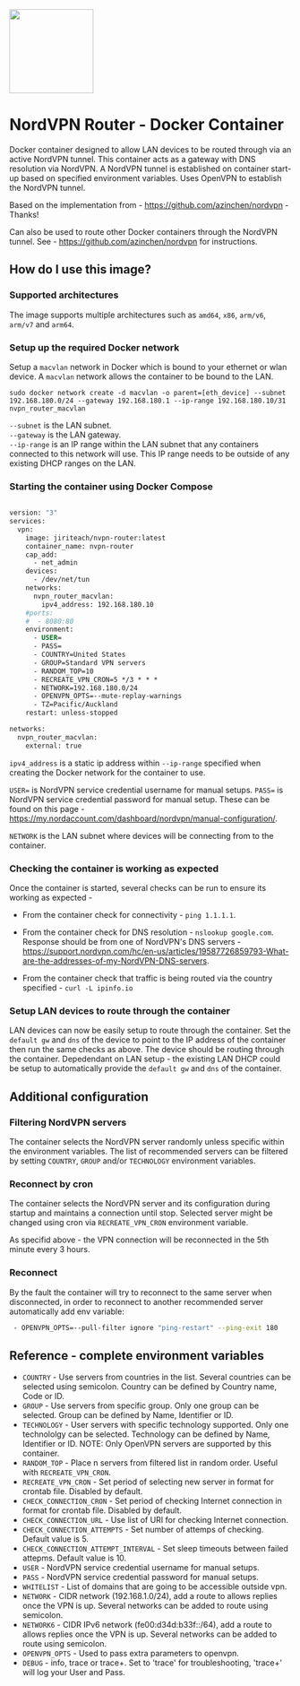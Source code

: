 <img src="https://i.insider.com/64ca588995fe1f0019debe3a" width="150">

# NordVPN Router - Docker Container

Docker container designed to allow LAN devices to be routed through via an active NordVPN tunnel. This container acts as a gateway with DNS resolution via NordVPN. 
A NordVPN tunnel is established on container start-up based on specified environment variables. Uses OpenVPN to establish the NordVPN tunnel.

Based on the implementation from - https://github.com/azinchen/nordvpn⁠ - Thanks!

Can also be used to route other Docker containers through the NordVPN tunnel. See - https://github.com/azinchen/nordvpn for instructions.

<!-- ## What is OpenVPN?

OpenVPN is an open-source software application that implements virtual private network (VPN) techniques for creating secure point-to-point or site-to-site connections in routed or bridged configurations and remote access facilities. It uses a custom security protocol that utilizes SSL/TLS for key exchange. It is capable of traversing network address translators (NATs) and firewalls. -->

## How do I use this image?

### Supported architectures

The image supports multiple architectures such as `amd64`, `x86`, `arm/v6`, `arm/v7` and `arm64`.

### Setup up the required Docker network

Setup a `macvlan` network in Docker which is bound to your ethernet or wlan device. A `macvlan` network allows the container to be bound to the LAN. 

```
sudo docker network create -d macvlan -o parent=[eth_device] --subnet 192.168.180.0/24 --gateway 192.168.180.1 --ip-range 192.168.180.10/31 nvpn_router_macvlan
```

`--subnet` is the LAN subnet.  
`--gateway` is the LAN gateway.  
`--ip-range` is an IP range within the LAN subnet that any containers connected to this network will use. This IP range needs to be outside of any existing DHCP ranges on the LAN.

### Starting the container using Docker Compose

```Dockerfile

version: "3"
services:
  vpn:
    image: jiriteach/nvpn-router:latest
    container_name: nvpn-router
    cap_add:
      - net_admin
    devices:
      - /dev/net/tun
    networks:
      nvpn_router_macvlan:
        ipv4_address: 192.168.180.10 
    #ports:
    #  - 8080:80
    environment:
      - USER=
      - PASS=
      - COUNTRY=United States
      - GROUP=Standard VPN servers
      - RANDOM_TOP=10
      - RECREATE_VPN_CRON=5 */3 * * *
      - NETWORK=192.168.180.0/24
      - OPENVPN_OPTS=--mute-replay-warnings
      - TZ=Pacific/Auckland      
    restart: unless-stopped

networks:
  nvpn_router_macvlan:
    external: true

```
`ipv4_address` is a static ip address within `--ip-range` specified when creating the Docker network for the container to use.

`USER=` is NordVPN service credential username for manual setups.
`PASS=` is NordVPN service credential password for manual setup.
These can be found on this page - https://my.nordaccount.com/dashboard/nordvpn/manual-configuration/.

`NETWORK` is the LAN subnet where devices will be connecting from to the container.

### Checking the container is working as expected

Once the container is started, several checks can be run to ensure its working as expected -

* From the container check for connectivity - `ping 1.1.1.1`.

* From the container check for DNS resolution - `nslookup google.com`. Response should be from one of NordVPN's DNS servers - https://support.nordvpn.com/hc/en-us/articles/19587726859793-What-are-the-addresses-of-my-NordVPN-DNS-servers.

* From the container check that traffic is being routed via the country specified - `curl -L ipinfo.io`

### Setup LAN devices to route through the container

LAN devices can now be easily setup to route through the container. Set the `default gw` and `dns` of the device to point to the IP address of the container then run the same checks as above. The device should be routing through the container. Depedendant on LAN setup - the existing LAN DHCP could be setup to automatically provide the `default gw` and `dns` of the container.

## Additional configuration
  
### Filtering NordVPN servers

The container selects the NordVPN server randomly unless specific within the environment variables. The list of recommended servers can be filtered by setting `COUNTRY`, `GROUP` and/or `TECHNOLOGY` environment variables.

### Reconnect by cron

The container selects the NordVPN server and its configuration during startup and maintains a connection until stop. Selected server might be changed using cron via `RECREATE_VPN_CRON` environment variable.

As specifid above - the VPN connection will be reconnected in the 5th minute every 3 hours.

### Reconnect

By the fault the container will try to reconnect to the same server when disconnected, in order to reconnect to another recommended server automatically add env variable:

```bash
 - OPENVPN_OPTS=--pull-filter ignore "ping-restart" --ping-exit 180
```

## Reference - complete environment variables

* `COUNTRY`           - Use servers from countries in the list. Several countries can be selected using semicolon. Country can be defined by Country name, Code or ID.
* `GROUP`             - Use servers from specific group. Only one group can be selected. Group can be defined by Name, Identifier or ID.
* `TECHNOLOGY`        - User servers with specific technology supported. Only one technololgy can be selected. Technology can be defined by Name, Identifier or ID. NOTE: Only OpenVPN servers are supported by this container.
* `RANDOM_TOP`        - Place n servers from filtered list in random order. Useful with `RECREATE_VPN_CRON`.
* `RECREATE_VPN_CRON` - Set period of selecting new server in format for crontab file. Disabled by default.
* `CHECK_CONNECTION_CRON` - Set period of checking Internet connection in format for crontab file. Disabled by default.
* `CHECK_CONNECTION_URL` - Use list of URI for checking Internet connection.
* `CHECK_CONNECTION_ATTEMPTS` - Set number of attemps of checking. Default value is 5.
* `CHECK_CONNECTION_ATTEMPT_INTERVAL` - Set sleep timeouts between failed attepms. Default value is 10.
* `USER`              - NordVPN service credential username for manual setups.
* `PASS`              - NordVPN service credential password for manual setups.
* `WHITELIST`         - List of domains that are going to be accessible outside vpn.
* `NETWORK`           - CIDR network (192.168.1.0/24), add a route to allows replies once the VPN is up. Several networks can be added to route using semicolon.
* `NETWORK6`          - CIDR IPv6 network (fe00:d34d:b33f::/64), add a route to allows replies once the VPN is up. Several networks can be added to route using semicolon.
* `OPENVPN_OPTS`      - Used to pass extra parameters to openvpn.
* `DEBUG`             - info, trace or trace+. Set to 'trace' for troubleshooting, 'trace+' will log your User and Pass.
